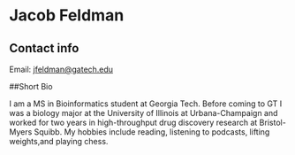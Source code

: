 # Jacob Feldman

## Contact info
Email: jfeldman@gatech.edu

##Short Bio

I am a MS in Bioinformatics student at Georgia Tech. Before coming to GT I was a biology
major at the University of Illinois at Urbana-Champaign and worked for two years in high-throughput 
drug discovery research at Bristol-Myers Squibb. My hobbies include reading, listening to podcasts,
lifting weights,and playing chess.
